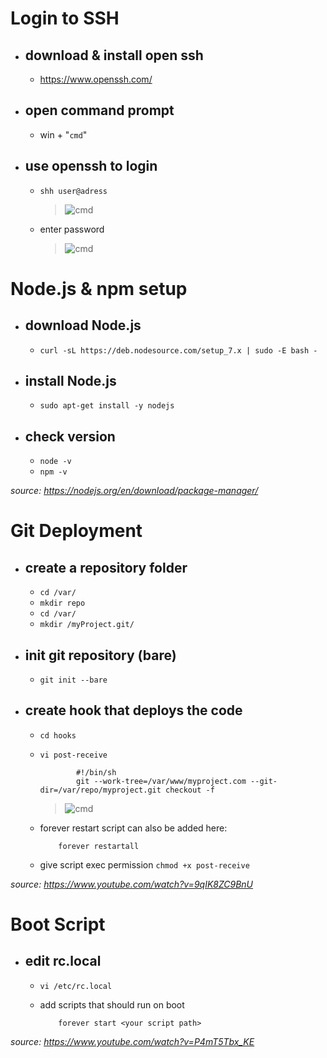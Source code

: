 # Login to SSH

- download & install open ssh
    -
  - https://www.openssh.com/

- open command prompt
    -
  - win + "````cmd````"

- use openssh to login
    -
  - ````shh user@adress````
    > ![cmd](https://i.gyazo.com/803230452719537b262a9f3dcf63f373.png)

  - enter password
    > ![cmd](https://i.gyazo.com/7136fbc0f033a3c34bb67cf3046f98d3.png)

# Node.js & npm setup

- download Node.js
    -
  - ````curl -sL https://deb.nodesource.com/setup_7.x | sudo -E bash -````

- install Node.js
    -
  - ````sudo apt-get install -y nodejs````

- check version 
    -
  - ````node -v```` 
  - ````npm -v````

*source: https://nodejs.org/en/download/package-manager/*

# Git Deployment

- create a repository folder
    -

  - ````cd /var/````
  - ````mkdir repo````
  - ````cd /var/````
  - ````mkdir /myProject.git/````

- init git repository (bare)
    -
  - ````git init --bare````

- create hook that deploys the code
    -

  - ````cd hooks````
  - ````vi post-receive````
   
                #!/bin/sh
                git --work-tree=/var/www/myproject.com --git-dir=/var/repo/myproject.git checkout -f

     > ![cmd](https://i.gyazo.com/6c135d9c0d87cbc782d8641e7b41b2b1.png)

  - forever restart script can also be added here:

            forever restartall

  - give script exec permission
      ````chmod +x post-receive````

*source: https://www.youtube.com/watch?v=9qIK8ZC9BnU*

# Boot Script

- edit rc.local
    -

  - ````vi /etc/rc.local````
  - add scripts that should run on boot

            forever start <your script path>

*source: https://www.youtube.com/watch?v=P4mT5Tbx_KE*  
            
